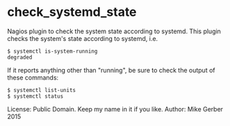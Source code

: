 check_systemd_state
===================
Nagios plugin to check the system state according to systemd. This plugin checks
the system's state according to systemd, i.e.

    $ systemctl is-system-running
    degraded

If it reports anything other than "running", be sure to check the output of
these commands:

    $ systemctl list-units
    $ systemctl status

License: Public Domain. Keep my name in it if you like.
Author:  Mike Gerber 2015
